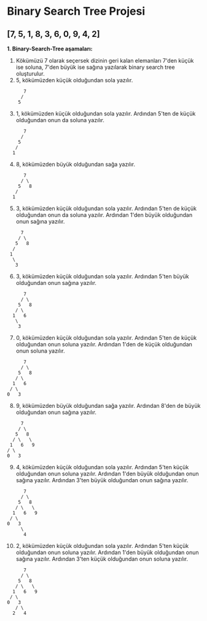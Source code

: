 # Binary Search Tree Projesi

## **[7, 5, 1, 8, 3, 6, 0, 9, 4, 2]**

**1. Binary-Search-Tree aşamaları:**

1. Kökümüzü 7 olarak seçersek dizinin geri kalan elemanları 7'den küçük ise soluna, 7'den büyük ise sağına yazılarak binary search tree oluşturulur.
2. 5,  kökümüzden küçük olduğundan sola yazılır.
```
	  7     
     /    
    5
```
3. 1,  kökümüzden küçük olduğundan sola yazılır. Ardından 5'ten de küçük olduğundan onun da soluna yazılır.
```
	  7     
     /   
    5
   /
  1
```
4. 8,  kökümüzden büyük olduğundan sağa yazılır.
```
	  7     
     / \    
    5   8
   /
  1
```
5. 3,  kökümüzden küçük olduğundan sola yazılır. Ardından 5'ten de küçük olduğundan onun da soluna yazılır. Ardından 1'den büyük olduğundan onun sağına yazılır. 
 ```
	  7     
     / \    
    5   8
   /
  1
   \
    3
```
6. 3,  kökümüzden küçük olduğundan sola yazılır. Ardından 5'ten büyük olduğundan onun sağına yazılır.
```
	  7     
     / \    
    5   8
   / \
  1   6
   \
    3
```
7. 0,  kökümüzden küçük olduğundan sola yazılır. Ardından 5'ten de küçük olduğundan onun soluna yazılır. Ardından 1'den de küçük olduğundan onun soluna yazılır.
```
	  7     
     / \    
    5   8
   / \
  1   6
 / \
0   3
```
8. 9,  kökümüzden büyük olduğundan sağa yazılır. Ardından 8'den de büyük olduğundan onun sağına yazılır.
 ```
	  7     
     / \    
    5   8
   / \   \ 
  1   6   9
 / \
0   3
```
9. 4,  kökümüzden küçük olduğundan sola yazılır. Ardından 5'ten küçük olduğundan onun soluna yazılır. Ardından 1'den büyük olduğundan onun sağına yazılır. Ardından 3'ten büyük olduğundan onun sağına yazılır. 
```
	  7     
     / \    
    5   8
   / \   \ 
  1   6   9
 / \
0   3
     \
      4
``` 
10. 2,  kökümüzden küçük olduğundan sola yazılır. Ardından 5'ten küçük olduğundan onun soluna yazılır. Ardından 1'den büyük olduğundan onun sağına yazılır. Ardından 3'ten küçük olduğundan onun soluna yazılır. 
```
	  7     
     / \    
    5   8
   / \   \ 
  1   6   9
 / \
0   3
   / \
  2   4
``` 
